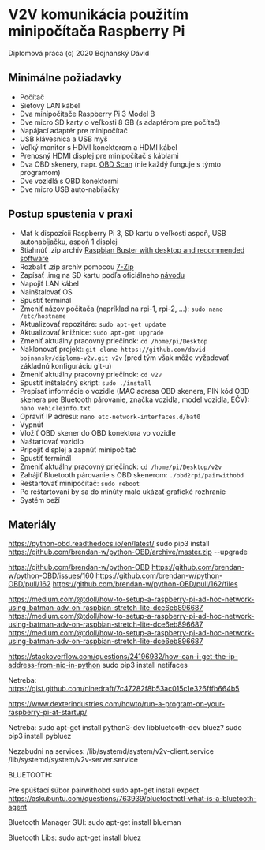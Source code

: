# V2V komunikácia použitím minipočítača Raspberry Pi

Diplomová práca (c) 2020 Bojnanský Dávid

## Minimálne požiadavky

- Počítač
- Sieťový LAN kábel
- Dva minipočítače Raspberry Pi 3 Model B
- Dve micro SD karty o veľkosti 8 GB (s adaptérom pre počítač)
- Napájací adaptér pre minipočítač
- USB klávesnica a USB myš
- Veľký monitor s HDMI konektorom a HDMI kábel
- Prenosný HDMI displej pre minipočítač s káblami
- Dva OBD skenery, napr. [OBD Scan](https://www.ebay.com/itm/Vgate-ELM327-Bluetooth-OBD2-V2-1-Scanner-Car-Auto-Diagnostic-Adapter-Scan-Tool/123778992357) (nie každý funguje s týmto programom)
- Dve vozidlá s OBD konektormi
- Dve micro USB auto-nabíjačky


## Postup spustenia v praxi
- Mať k dispozícii Raspberry Pi 3, SD kartu o veľkosti aspoň, USB autonabíjačku, aspoň 1 displej
- Stiahnúť .zip archív [Raspbian Buster with desktop and recommended software](https://www.raspberrypi.org/downloads/raspbian/)
- Rozbaliť .zip archív pomocou [7-Zip](https://www.7-zip.org/)
- Zapísať .img na SD kartu podľa oficiálneho [návodu](https://www.raspberrypi.org/documentation/installation/installing-images/README.md)
- Napojiť LAN kábel
- Nainštalovať OS
- Spustiť terminál
- Zmeniť názov počítača (napríklad na rpi-1, rpi-2, ...): `sudo nano /etc/hostname`
- Aktualizovať repozitáre: `sudo apt-get update`
- Aktualizovať knižnice: `sudo apt-get upgrade`
- Zmeniť aktuálny pracovný priečinok: `cd /home/pi/Desktop`
- Naklonovať projekt: `git clone https://github.com/david-bojnansky/diploma-v2v.git v2v` (pred tým však môže vyžadovať základnú konfiguráciu git-u)
- Zmeniť aktuálny pracovný priečinok: `cd v2v`
- Spustiť inštalačný skript: `sudo ./install`
- Prepísať informácie o vozidle (MAC adresa OBD skenera, PIN kód OBD skenera pre Bluetooth párovanie, značka vozidla, model vozidla, EČV): `nano vehicleinfo.txt`
- Opraviť IP adresu: `nano etc-network-interfaces.d/bat0`
- Vypnúť
- Vložiť OBD skener do OBD konektora vo vozidle
- Naštartovať vozidlo
- Pripojiť displej a zapnúť minipočítač
- Spustiť terminál
- Zmeniť aktuálny pracovný priečinok: `cd /home/pi/Desktop/v2v`
- Zahájiť Bluetooth párovanie s OBD skenerom: `./obd2rpi/pairwithobd`
- Reštartovať minipočítač: `sudo reboot`
- Po reštartovaní by sa do minúty malo ukázať grafické rozhranie
- Systém beží

## Materiály
https://python-obd.readthedocs.io/en/latest/
sudo pip3 install https://github.com/brendan-w/python-OBD/archive/master.zip --upgrade

https://github.com/brendan-w/python-OBD
https://github.com/brendan-w/python-OBD/issues/160
https://github.com/brendan-w/python-OBD/pull/162
https://github.com/brendan-w/python-OBD/pull/162/files






https://medium.com/@tdoll/how-to-setup-a-raspberry-pi-ad-hoc-network-using-batman-adv-on-raspbian-stretch-lite-dce6eb896687
https://medium.com/@tdoll/how-to-setup-a-raspberry-pi-ad-hoc-network-using-batman-adv-on-raspbian-stretch-lite-dce6eb896687
https://medium.com/@tdoll/how-to-setup-a-raspberry-pi-ad-hoc-network-using-batman-adv-on-raspbian-stretch-lite-dce6eb896687

https://stackoverflow.com/questions/24196932/how-can-i-get-the-ip-address-from-nic-in-python
sudo pip3 install netifaces


Netreba:
https://gist.github.com/ninedraft/7c47282f8b53ac015c1e326fffb664b5



https://www.dexterindustries.com/howto/run-a-program-on-your-raspberry-pi-at-startup/






Netreba:
sudo apt-get install python3-dev libbluetooth-dev bluez?
sudo pip3 install pybluez


Nezabudni na services:
/lib/systemd/system/v2v-client.service
/lib/systemd/system/v2v-server.service




BLUETOOTH:

Pre spúšťací súbor pairwithobd
sudo apt-get install expect
https://askubuntu.com/questions/763939/bluetoothctl-what-is-a-bluetooth-agent

Bluetooth Manager GUI:
sudo apt-get install blueman

Bluetooth Libs:
sudo apt-get install bluez

